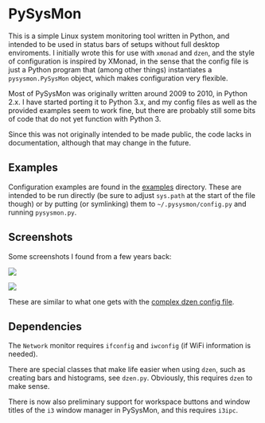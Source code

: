 # PySysMon

This is a simple Linux system monitoring tool written in Python, and intended to be used in status bars of setups without full desktop enviroments.
I initially wrote this for use with `xmonad` and `dzen`, and the style of configuration is inspired by XMonad, in the sense that the config file is just a Python program that (among other things) instantiates a `pysysmon.PySysMon` object, which makes configuration very flexible.

Most of PySysMon was originally written around 2009 to 2010, in Python 2.x.
I have started porting it to Python 3.x, and my config files as well as the provided examples seem to work fine, but there are probably still some bits of code that do not yet function with Python 3.

Since this was not originally intended to be made public, the code lacks in documentation, although that may change in the future.

## Examples

Configuration examples are found in the [examples](https://github.com/fberg/pysysmon/tree/master/examples) directory.
These are intended to be run directly (be sure to adjust `sys.path` at the start of the file though) or by putting (or symlinking) them to `~/.pysysmon/config.py` and running `pysysmon.py`.

## Screenshots

Some screenshots I found from a few years back:

![](https://github.com/fberg/pysysmon/tree/master/screenshots/1.png)

![](https://github.com/fberg/pysysmon/tree/master/screenshots/2.png)

These are similar to what one gets with the [complex dzen config file](https://github.com/fberg/pysysmon/tree/master/examples/dzen_complex.py).

## Dependencies
The `Network` monitor requires `ifconfig` and `iwconfig` (if WiFi information is needed).

There are special classes that make life easier when using `dzen`, such as creating bars and histograms, see `dzen.py`. Obviously, this requires `dzen` to make sense.

There is now also preliminary support for workspace buttons and window titles of the `i3` window manager in PySysMon, and this requires `i3ipc`.
